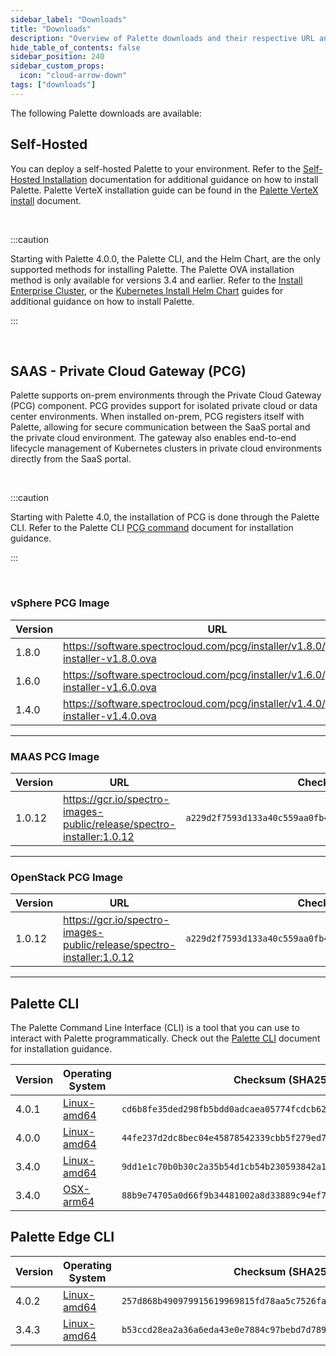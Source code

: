 ```yaml
---
sidebar_label: "Downloads"
title: "Downloads"
description: "Overview of Palette downloads and their respective URL and checksums."
hide_table_of_contents: false
sidebar_position: 240
sidebar_custom_props: 
  icon: "cloud-arrow-down"
tags: ["downloads"]
---
```



The following Palette downloads are available:


## Self-Hosted

You can deploy a self-hosted Palette to your environment. Refer to the [Self-Hosted Installation](/enterprise-version/) documentation for additional guidance on how to install Palette. Palette VerteX installation guide can be found in the [Palette VerteX install](/vertex/install-palette-vertex) document.

<br />

:::caution


Starting with Palette 4.0.0, the Palette CLI, and the Helm Chart, are the only supported methods for installing Palette. The Palette OVA installation method is only available for versions 3.4 and earlier. Refer to the [Install Enterprise Cluster](/enterprise-version/deploying-an-enterprise-cluster), or the [Kubernetes Install Helm Chart](/enterprise-version#kubernetesinstallhelmchart) guides for additional guidance on how to install Palette.

:::

<br />

## SAAS - Private Cloud Gateway (PCG)


Palette supports on-prem environments through the Private Cloud Gateway (PCG) component. PCG provides support for isolated private cloud or data center environments. When installed on-prem, PCG registers itself with Palette, allowing for secure communication between the SaaS portal and the private cloud environment. The gateway also enables end-to-end lifecycle management of Kubernetes clusters in private cloud environments directly from the SaaS portal. 

<br />

:::caution

Starting with Palette 4.0, the installation of PCG is done through the Palette CLI. Refer to the Palette CLI [PCG command](/palette-cli/commands/#pcg) document for installation guidance.

:::

<br />

### vSphere PCG Image

|Version|URL| Checksum (SHA256) |
|---|---|---|
|1.8.0|https://software.spectrocloud.com/pcg/installer/v1.8.0/gateway-installer-v1.8.0.ova| `c860682c8e7dc55c6873ff1c5a0f337f91a74215b8cae92e4fa739b6ddc62720` |
|1.6.0|https://software.spectrocloud.com/pcg/installer/v1.6.0/gateway-installer-v1.6.0.ova| `2cf85c974e00524a2051be514484695ae51065af861bf1eb2c69aeb76816b0ff` |
|1.4.0|https://software.spectrocloud.com/pcg/installer/v1.4.0/gateway-installer-v1.4.0.ova| `67973c6ada136f64d9316dc05cda81d419997487c8007b6d58802bec12fb80dd` |
------

### MAAS PCG Image

|Version|URL| Checksum (SHA256) |
|---|---|---|
|1.0.12|https://gcr.io/spectro-images-public/release/spectro-installer:1.0.12| `a229d2f7593d133a40c559aa0fb45feca8b0cd1b2fcebfe2379d76f60bfe038b`|
---------

### OpenStack PCG Image

|Version|URL| Checksum (SHA256) |
|---|---|---|
|1.0.12|https://gcr.io/spectro-images-public/release/spectro-installer:1.0.12| `a229d2f7593d133a40c559aa0fb45feca8b0cd1b2fcebfe2379d76f60bfe038b`|
-------


## Palette CLI

The Palette Command Line Interface (CLI) is a tool that you can use to interact with Palette programmatically. Check out the [Palette CLI](/palette-cli/install-palette-cli) document for installation guidance.  

|Version| Operating System |  Checksum (SHA256) |
|---|---|---|
|4.0.1| [Linux-amd64](https://software.spectrocloud.com/palette-cli/v4.0.1/linux/cli/palette)| `cd6b8fe35ded298fb5bdd0adcaea05774fcdcb62230430c6c8f915fa8464c49a` |
|4.0.0| [Linux-amd64](https://software.spectrocloud.com/palette-cli/v4.0.0/linux/cli/palette)| `44fe237d2dc8bec04e45878542339cbb5f279ed7374b5dfe6118c4cbe94132b4` |
|3.4.0| [Linux-amd64](https://software.spectrocloud.com/palette-cli/v3.4.0/linux/cli/palette)| `9dd1e1c70b0b30c2a35b54d1cb54b230593842a114f8d7cbeebe4e882fa2795e`|
|3.4.0| [OSX-arm64](https://software.spectrocloud.com/palette-cli/v3.4.0/osx/cli/palette)| `88b9e74705a0d66f9b34481002a8d33889c94ef7788a590807b1538e8513c62a`|



## Palette Edge CLI

|Version| Operating System |  Checksum (SHA256) |
|-------|---| --- |
|4.0.2 |  [Linux-amd64](https://software.spectrocloud.com/stylus/v4.0.2/cli/linux/palette-edge) | `257d868b490979915619969815fd78aa5c7526faba374115f8d7c9d4987ba05d`|
|3.4.3 |  [Linux-amd64](https://software.spectrocloud.com/stylus/v3.4.3/cli/linux/palette-edge) | `b53ccd28ea2a36a6eda43e0e7884c97bebd7d78922374168e1819b768df54f16`|

